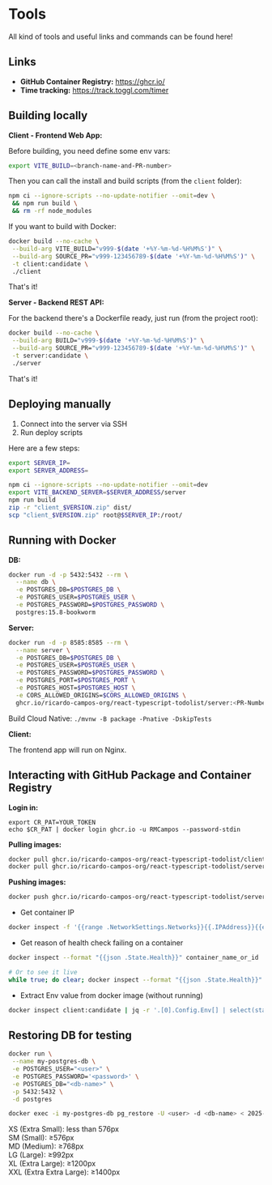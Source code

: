 # Tools

All kind of tools and useful links and commands can be found here!

## Links

- **GitHub Container Registry:** https://ghcr.io/
- **Time tracking:** https://track.toggl.com/timer

## Building locally

**Client - Frontend Web App:**

Before building, you need define some env vars:

```bash
export VITE_BUILD=<branch-name-and-PR-number>
```

Then you can call the install and build scripts (from the `client` folder):

```bash
npm ci --ignore-scripts --no-update-notifier --omit=dev \
 && npm run build \
 && rm -rf node_modules
```

If you want to build with Docker:
```bash
docker build --no-cache \
 --build-arg VITE_BUILD="v999-$(date '+%Y-%m-%d-%H%M%S')" \
 --build-arg SOURCE_PR="v999-123456789-$(date '+%Y-%m-%d-%H%M%S')" \
 -t client:candidate \
 ./client
```

That's it!

**Server - Backend REST API:**

For the backend there's a Dockerfile ready, just run (from the project root):

```bash
docker build --no-cache \
 --build-arg BUILD="v999-$(date '+%Y-%m-%d-%H%M%S')" \
 --build-arg SOURCE_PR="v999-123456789-$(date '+%Y-%m-%d-%H%M%S')" \
 -t server:candidate \
 ./server
```

That's it!

## Deploying manually

1. Connect into the server via SSH
2. Run deploy scripts

Here are a few steps:

```bash
export SERVER_IP=
export SERVER_ADDRESS=

npm ci --ignore-scripts --no-update-notifier --omit=dev
export VITE_BACKEND_SERVER=$SERVER_ADDRESS/server
npm run build
zip -r "client_$VERSION.zip" dist/
scp "client_$VERSION.zip" root@$SERVER_IP:/root/
```

## Running with Docker

**DB:**

```bash
docker run -d -p 5432:5432 --rm \
  --name db \
  -e POSTGRES_DB=$POSTGRES_DB \
  -e POSTGRES_USER=$POSTGRES_USER \
  -e POSTGRES_PASSWORD=$POSTGRES_PASSWORD \
  postgres:15.8-bookworm
```

**Server:**

```bash
docker run -d -p 8585:8585 --rm \
  --name server \
  -e POSTGRES_DB=$POSTGRES_DB \
  -e POSTGRES_USER=$POSTGRES_USER \
  -e POSTGRES_PASSWORD=$POSTGRES_PASSWORD \
  -e POSTGRES_PORT=$POSTGRES_PORT \
  -e POSTGRES_HOST=$POSTGRES_HOST \
  -e CORS_ALLOWED_ORIGINS=$CORS_ALLOWED_ORIGINS \
  ghcr.io/ricardo-campos-org/react-typescript-todolist/server:<PR-Number>
```

Build Cloud Native: `./mvnw -B package -Pnative -DskipTests`

**Client:**

The frontend app will run on Nginx.

## Interacting with GitHub Package and Container Registry

**Login in:**

```
export CR_PAT=YOUR_TOKEN
echo $CR_PAT | docker login ghcr.io -u RMCampos --password-stdin
```

**Pulling images:**

```sh
docker pull ghcr.io/ricardo-campos-org/react-typescript-todolist/client:50
docker pull ghcr.io/ricardo-campos-org/react-typescript-todolist/server:50
```

**Pushing images:**
```sh
docker push ghcr.io/ricardo-campos-org/react-typescript-todolist/server:316
```

- Get container IP

```sh
docker inspect -f '{{range .NetworkSettings.Networks}}{{.IPAddress}}{{end}}' db
```

- Get reason of health check failing on a container
```sh
docker inspect --format "{{json .State.Health}}" container_name_or_id | jq

# Or to see it live
while true; do clear; docker inspect --format "{{json .State.Health}}" server | jq; sleep 1; done
```

- Extract Env value from docker image (without running)
```bash
docker inspect client:candidate | jq -r '.[0].Config.Env[] | select(startswith("SOURCE_PR="))' | sed -n 's/SOURCE_PR=\(v[0-9]*\).*/\1/p'
```

## Restoring DB for testing

```bash
docker run \
 --name my-postgres-db \
 -e POSTGRES_USER="<user>" \
 -e POSTGRES_PASSWORD='<password>' \
 -e POSTGRES_DB="<db-name>" \
 -p 5432:5432 \
 -d postgres
```

```bash
docker exec -i my-postgres-db pg_restore -U <user> -d <db-name> < 2025-04-26T20_00_00.114Z.sql

```

<div className="py-5 text-center">
  <div className="d-block d-sm-none bg-primary text-white p-3">XS (Extra Small): less than 576px</div>
  <div className="d-none d-sm-block d-md-none bg-secondary text-white p-3">SM (Small): ≥576px</div>
  <div className="d-none d-md-block d-lg-none bg-success text-white p-3">MD (Medium): ≥768px</div>
  <div className="d-none d-lg-block d-xl-none bg-warning text-dark p-3">LG (Large): ≥992px</div>
  <div className="d-none d-xl-block d-xxl-none bg-danger text-white p-3">XL (Extra Large): ≥1200px</div>
  <div className="d-none d-xxl-block bg-dark text-white p-3">XXL (Extra Extra Large): ≥1400px</div>
</div>